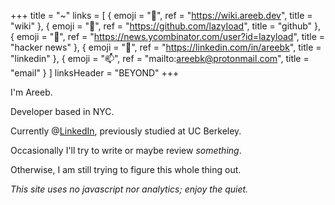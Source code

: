 +++
title = "~"
links = [
  { emoji = ":brain:", ref = "https://wiki.areeb.dev", title = "wiki" },
  { emoji = ":octopus:", ref = "https://github.com/lazyIoad", title = "github" },
  { emoji = ":newspaper:", ref = "https://news.ycombinator.com/user?id=lazyload", title = "hacker news" },
  { emoji = ":link:", ref = "https://linkedin.com/in/areebk", title = "linkedin" },
  { emoji = ":mailbox:", ref = "mailto:areebk@protonmail.com", title = "email" }
]
linksHeader = "BEYOND"
+++

I'm Areeb.

Developer based in NYC.

Currently @[LinkedIn](https://linkedin.com), previously studied at UC Berkeley.

Occasionally I'll try to write or maybe review *something*.

Otherwise, I am still trying to figure this whole thing out.

*This site uses no javascript nor analytics; enjoy the quiet.*
